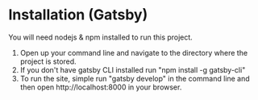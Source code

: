 # Installation (Gatsby)

You will need nodejs & npm installed to run this project.

1) Open up your command line and navigate to the directory where the project is stored.
2) If you don't have gatsby CLI installed run "npm install -g gatsby-cli"
3) To run the site, simple run "gatsby develop" in the command line and then open http://localhost:8000 in your browser.